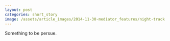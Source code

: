 ```yaml
---
layout: post
categories: short_story
image: /assets/article_images/2014-11-30-mediator_features/night-track.JPG
---
```


Something to be persue.
